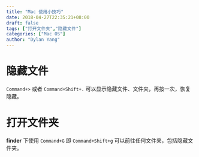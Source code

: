 ```yaml
---
title: "Mac 使用小技巧"
date: 2018-04-27T22:35:21+08:00
draft: false
tags: ["打开文件夹","隐藏文件"]
categories: ["Mac OS"]
author: "Dylan Yang"
---
```


# 隐藏文件

`Command+>` 或者 `Command+Shift+.` 可以显示隐藏文件、文件夹，再按一次，恢复隐藏。

# 打开文件夹

**finder** 下使用 `Command+G` 即 `Command+Shift+g` 可以前往任何文件夹，包括隐藏文件夹。
<!--more-->